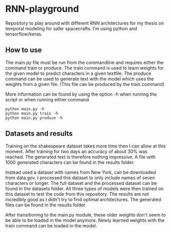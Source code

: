 # RNN-playground
Repository to play around with different RNN architectures for my thesis on temporal modeling for safer spacecrafts. I'm using python and tensorflow/keras.

## How to use
The main.py file must be run from the commandline and requires either the command train or produce. The train command is used to learn weights for the given model to predict characters in a given textfile. The produce command can be used to generate text with the model which uses the weights from a given file. (This file can be produced by the train command)

More information can be found by using the option -h when running the script or when running either command.
```
python main.py -h
python main.py train -h
python main.py produce -h
```

## Datasets and results
Training on the shakespeare dataset takes more time then I can allow at this moment. After training for two days an accuracy of about 30% was reached. The generated text is therefore nothing impressive. A file with 1000 generated characters can be found in the results folder.

Instead used a dataset with names from New York, can be downloaded from data.gov. I processed this dataset to only include names of seven characters or longer. The full dataset and the processed dataset can be found in the datasets folder. All three types of models were then trained on this dataset to test the code from this repository. The results are not incredibly good as I didn't try to find optimal architectures. The generated files can be found in the results folder. 

After transitioning to the main.py module, these older weights don't seem to be able to be loaded in the model anymore.
Newly learned weights with the train command can be loaded in the model.
